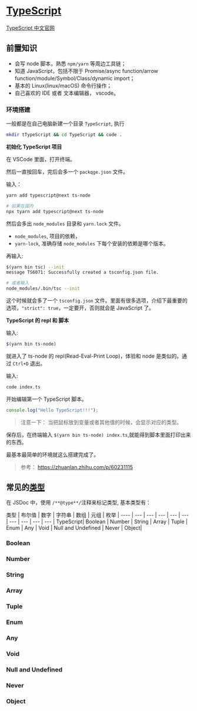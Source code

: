 # [TypeScript](https://github.com/Microsoft/TypeScript)

[TypeScript 中文官网](https://www.tslang.cn/)

## 前置知识

- 会写 node 脚本，熟悉 `npm/yarn` 等周边工具链；
- 知道 JavaScript，包括不限于 Promise/async function/arrow function/module/Symbol/Class/dynamic import；
- 基本的 Linux(linux/macOS) 命令行操作；
- 自己喜欢的 IDE 或者 文本编辑器， vscode。

### 环境搭建

一般都是在自己电脑新建一个目录 `TypeScript`, 执行

```bash
mkdir tTypeScript && cd TypeScript && code .
```

**初始化 TypeScript 项目**

在 VSCode 里面，打开终端。

然后一直按回车，完后会多一个 `packqge.json` 文件。

输入：

```bash
yarn add typescript@next ts-node

# 如果在国内
npx tyarn add typescript@next ts-node
```

然后会多出 `node_modules` 目录和 `yarn.lock` 文件。

- `node_modules`, 项目的依赖，
- `yarn-lock`, 准确存储 `node_modules` 下每个安装的依赖是哪个版本。

再输入:

```bash
$(yarn bin tsc) --init
message TS6071: Successfully created a tsconfig.json file.

# 或者输入
node_modules/.bin/tsc --init
```

这个时候就会多了一个 `tsconfig.json` 文件。里面有很多选项，介绍下最重要的选项，`"strict": true`，一定要开，否则就会是 JavaScript 了。

**TypeScript 的 repl 和 脚本**

输入:

```bash
$(yarn bin ts-node)
```

就进入了 ts-node 的 repl(Read-Eval-Print Loop)，体验和 node 是类似的。通过 `Ctrl+D` 退出。

输入:

```bash
code index.ts
```

开始编辑第一个 TypeScript 脚本。

```ts
console.log("Hello TypeScript!!!");
```

> 注意一下： 当把鼠标放到变量或者其他值的时候，会显示对应的类型。

保存后，在终端输入 `$(yarn bin ts-node) index.ts`,就能得到脚本里面打印出来的东西。

最基本最简单的环境就这么搭建完成了。

> 参考： https://zhuanlan.zhihu.com/p/60231115

## 常见的[类型](http://www.typescriptlang.org/docs/handbook/basic-types.html)

在 JSDoc 中，使用 `/**@type**/`注释来标记类型, 基本类型有：

类型 | 布尔值 | 数字 | 字符串 | 数组 | 元组 | 枚举 | 
---- | --- | --- | --- | --- | --- | --- | --- | --- | --- |
TypeScript| Boolean | Number | String | Array | Tuple | Enum | Any | Void | Null and Undefined | Never | Object|

### Boolean
### Number
### String
### Array
### Tuple
### Enum
### Any
### Void
### Null and Undefined
### Never
### Object
